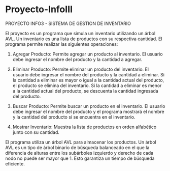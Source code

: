 # Proyecto-InfoIII
PROYECTO INFO3 - SISTEMA DE GESTION DE INVENTARIO

El proyecto es un programa que simula un inventario utilizando un árbol AVL. Un inventario es una lista de productos con su respectiva cantidad. El programa permite realizar las siguientes operaciones: 
 
1. Agregar Producto: Permite agregar un producto al inventario. El usuario debe ingresar el nombre del producto y la cantidad a agregar. 
 
2. Eliminar Producto: Permite eliminar un producto del inventario. El usuario debe ingresar el nombre del producto y la cantidad a eliminar. Si la cantidad a eliminar es mayor o igual a la cantidad actual del producto, el producto se elimina del inventario. Si la cantidad a eliminar es menor a la cantidad actual del producto, se descuenta la cantidad ingresada del producto. 
 
3. Buscar Producto: Permite buscar un producto en el inventario. El usuario debe ingresar el nombre del producto y el programa mostrará el nombre y la cantidad del producto si se encuentra en el inventario. 
 
4. Mostrar Inventario: Muestra la lista de productos en orden alfabético junto con su cantidad. 
 
El programa utiliza un árbol AVL para almacenar los productos. Un árbol AVL es un tipo de árbol binario de búsqueda balanceado en el que la diferencia de alturas entre los subárboles izquierdo y derecho de cada nodo no puede ser mayor que 1. Esto garantiza un tiempo de búsqueda eficiente.

